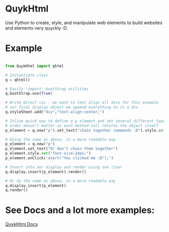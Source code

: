# QuykHtml
Use Python to create, style, and manipulate web elements to build websites and elements very quyckly :D.

# Example
```python

from QuykHtml import qhtml

# Instantiate class
q = qhtml()

# Easily 'import' bootStrap utilities
q.bootStrap.use(True)

# Write direct css - we want to text align all divs for this example
# our final display object we append everything to is a div
q.styleSheet.add("div","text-align:center;")

# Inline quick way to define a p element and set several different types of values
# order doesn't matter as each method call returns the object itself
p_element = q.new("p").set_text("chain together commands :D").style.set("font-size:24px;").onClick('alert("You clicked me :D");')

# Doing the same as above, in a more readable way
p_element = q.new("p")
p_element.set_text("Or don't chain them together")
p_element.style.set("font-size:24px;")
p_element.onClick('alert("You clicked me :D");')

# Insert into our display and render using one liner
q.display.insert(p_element).render()

# Or do the same as above, in a more readable way
q.display.insert(p_element)
q.render()

```

# See Docs and a lot more examples:

[QuykHtml Docs](https://mwd1993.github.io/QuykHtml/)
